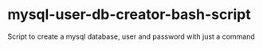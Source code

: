 # mysql-user-db-creator-bash-script
Script to create a mysql database, user and password with just a command
